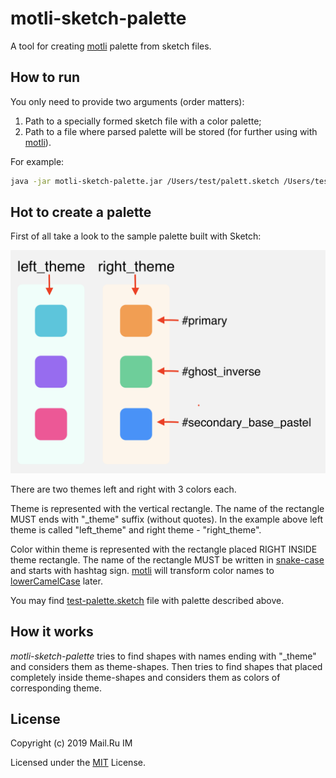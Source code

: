 # motli-sketch-palette
A tool for creating [motli][1] palette from sketch files.

## How to run
You only need to provide two arguments (order matters):
1. Path to a specially formed sketch file with a color palette;
2. Path to a file where parsed palette will be stored (for further using with [motli][1]).

For example:

```sh
java -jar motli-sketch-palette.jar /Users/test/palett.sketch /Users/test/palette.json
```

## Hot to create a palette
First of all take a look to the sample palette built with Sketch:

![Sample palette](palette-example.png)

There are two themes left and right with 3 colors each. 

Theme is represented with the vertical rectangle. The name of the rectangle MUST ends with "_theme" suffix (without quotes). 
In the example above left theme is called "left_theme" and right theme - "right_theme".

Color within theme is represented with the rectangle placed RIGHT INSIDE theme rectangle. The name of the rectangle MUST 
be written in [snake-case](https://en.wikipedia.org/wiki/Snake_case) and starts with hashtag sign. [motli][1] will
transform color names to [lowerCamelCase](https://en.wikipedia.org/wiki/Camel_case) later.

You may find [test-palette.sketch](src/test/resources/test-palette.sketch) file with palette described above.

## How it works
*motli-sketch-palette* tries to find shapes with names ending with "_theme" and considers them as theme-shapes. Then 
tries to find shapes that placed completely inside theme-shapes and considers them as colors of corresponding theme.

## License
Copyright (c) 2019 Mail.Ru IM

Licensed under the [MIT](LICENSE) License. 

[1]: https://github.com/mail-ru-im/motli